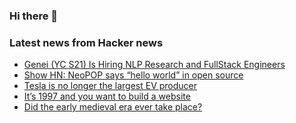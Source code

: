### Hi there 👋

<!--
**arashid-sh/arashid-sh** is a ✨ _special_ ✨ repository because its `README.md` (this file) appears on your GitHub profile.

Here are some ideas to get you started:

- 🔭 I’m currently working on ...
- 🌱 I’m currently learning ...
- 👯 I’m looking to collaborate on ...
- 🤔 I’m looking for help with ...
- 💬 Ask me about ...
- 📫 How to reach me: ...
- 😄 Pronouns: ...
- ⚡ Fun fact: ...
-->

### Latest news from Hacker news
<!-- BLOG-POST-LIST:START -->
- [Genei &lpar;YC S21&rpar; Is Hiring NLP Research and FullStack Engineers](https://www.ycombinator.com/companies/genei/jobs)
- [Show HN: NeoPOP says “hello world” in open source](https://cred.club/neopop)
- [Tesla is no longer the largest EV producer](https://www.axios.com/2022/07/05/byd-tesla-ev-elon-musk-warren-buffett)
- [It’s 1997 and you want to build a website](https://thehistoryoftheweb.com/postscript/its-1997-and-you-want-to-build-a-website/)
- [Did the early medieval era ever take place?](https://jonn.substack.com/p/did-the-early-medieval-era-ever-really)
<!-- BLOG-POST-LIST:END -->
